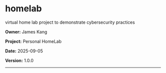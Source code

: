 # homelab
virtual home lab project to demonstrate cybersecurity practices

**Owner:** James Kang

**Project:** Personal HomeLab

**Date:** 2025-09-05

**Version:** 1.0.0


---


